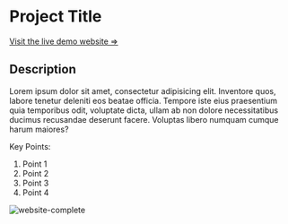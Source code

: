 # Project Title

[Visit the live demo website =>](https://youtube.com "On hover title")

## Description

Lorem ipsum dolor sit amet, consectetur adipisicing elit. Inventore quos, labore tenetur deleniti eos beatae officia. Tempore iste eius praesentium quia temporibus odit, voluptate dicta, ullam ab non dolore necessitatibus ducimus recusandae deserunt facere. Voluptas libero numquam cumque harum maiores?

Key Points:

1. Point 1
1. Point 2
1. Point 3
1. Point 4

![website-complete](https://www.pngkey.com/png/detail/233-2332677_ega-png.png)

